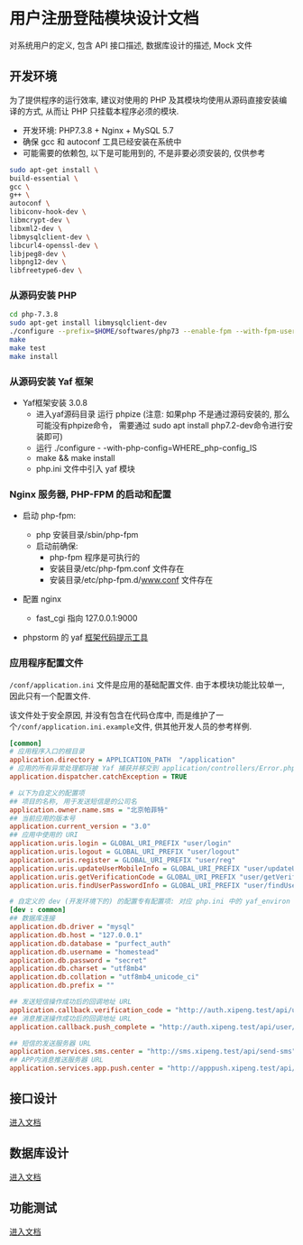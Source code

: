 # 用户注册登陆模块设计文档

对系统用户的定义, 包含 API 接口描述, 数据库设计的描述, Mock 文件

## 开发环境

为了提供程序的运行效率, 建议对使用的 PHP 及其模块均使用从源码直接安装编译的方式, 从而让 PHP 只挂载本程序必须的模块.

- 开发环境: PHP7.3.8 + Nginx + MySQL 5.7
- 确保 gcc 和 autoconf 工具已经安装在系统中
- 可能需要的依赖包, 以下是可能用到的, 不是非要必须安装的, 仅供参考

```bash
sudo apt-get install \
build-essential \
gcc \
g++ \
autoconf \
libiconv-hook-dev \
libmcrypt-dev \
libxml2-dev \
libmysqlclient-dev \
libcurl4-openssl-dev \
libjpeg8-dev \
libpng12-dev \
libfreetype6-dev \
```

### 从源码安装 PHP

```bash
cd php-7.3.8
sudo apt-get install libmysqlclient-dev
./configure --prefix=$HOME/softwares/php73 --enable-fpm --with-fpm-user=vagrant --with-fpm-group=vagrant --with-mysqli=/usr/bin/mysql_config --with-zlib --with-curl --with-openssl --enable-mbstring --with-pdo-mysql
make
make test
make install
```

### 从源码安装 Yaf 框架

- Yaf框架安装 3.0.8
  - 进入yaf源码目录 运行 phpize (注意: 如果php 不是通过源码安装的, 那么可能没有phpize命令， 需要通过 sudo apt install php7.2-dev命令进行安装即可)
  - 运行 ./configure - -with-php-config=WHERE_php-config_IS
  - make && make install
  - php.ini 文件中引入 yaf 模块

### Nginx 服务器, PHP-FPM 的启动和配置

- 启动 php-fpm:
  - php 安装目录/sbin/php-fpm
  - 启动前确保:
    - php-fpm 程序是可执行的
    - 安装目录/etc/php-fpm.conf 文件存在
    - 安装目录/etc/php-fpm.d/www.conf 文件存在

- 配置 nginx
  - fast_cgi 指向 127.0.0.1:9000

- phpstorm 的 yaf [框架代码提示工具](https://github.com/elad-yosifon/php-yaf-doc)

### 应用程序配置文件

`/conf/application.ini` 文件是应用的基础配置文件. 由于本模块功能比较单一, 因此只有一个配置文件.

该文件处于安全原因, 并没有包含在代码仓库中, 而是维护了一个`/conf/application.ini.example`文件, 供其他开发人员的参考样例.

```ini
[common]
# 应用程序入口的根目录
application.directory = APPLICATION_PATH  "/application"
# 应用的所有异常处理都将被 Yaf 捕获并移交到 application/controllers/Error.php 处理
application.dispatcher.catchException = TRUE

# 以下为自定义的配置项
## 项目的名称, 用于发送短信是的公司名
application.owner.name.sms = "北京帕菲特"
## 当前应用的版本号
application.current_version = "3.0"
## 应用中使用的 URI
application.uris.login = GLOBAL_URI_PREFIX "user/login"
application.uris.logout = GLOBAL_URI_PREFIX "user/logout"
application.uris.register = GLOBAL_URI_PREFIX "user/reg"
application.uris.updateUserMobileInfo = GLOBAL_URI_PREFIX "user/updateUserMobileInfo"
application.uris.getVerificationCode = GLOBAL_URI_PREFIX "user/getVerificationCode"
application.uris.findUserPasswordInfo = GLOBAL_URI_PREFIX "user/findUserPasswordInfo"

# 自定义的 dev (开发环境下的) 的配置专有配置项: 对应 php.ini 中的 yaf_environ 的值
[dev : common]
## 数据库连接
application.db.driver = "mysql"
application.db.host = "127.0.0.1"
application.db.database = "purfect_auth"
application.db.username = "homestead"
application.db.password = "secret"
application.db.charset = "utf8mb4"
application.db.collation = "utf8mb4_unicode_ci"
application.db.prefix = ""

## 发送短信操作成功后的回调地址 URL
application.callback.verification_code = "http://auth.xipeng.test/api/user/sms-sent"
## 消息推送操作成功后的回调地址 URL
application.callback.push_complete = "http://auth.xipeng.test/api/user/push-complete"

## 短信的发送服务器 URL
application.services.sms.center = "http://sms.xipeng.test/api/send-sms"
## APP内消息推送服务器 URL
application.services.app.push.center = "http://apppush.xipeng.test/api/push-message"
```

## 接口设计

[进入文档](/api_contracts/)

## 数据库设计

[进入文档](/database/)

## 功能测试

[进入文档](/unit_tests/)
